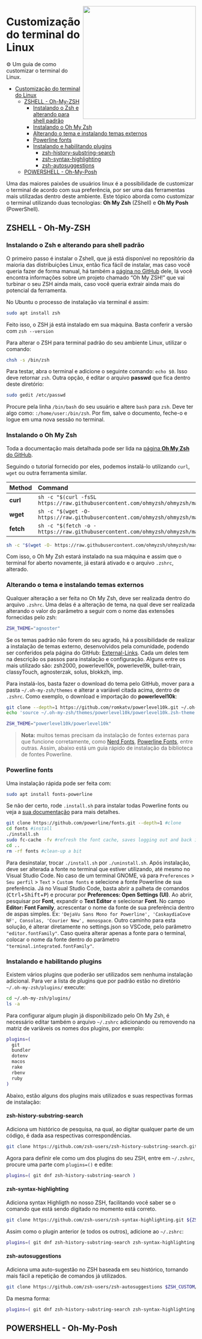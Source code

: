 <!-- RIGHT LOGO -->
<a href="#customização-do-windows-terminal"><img width="300px" src="https://c2.staticflickr.com/2/1478/26633767625_443e0b9550_b.jpg" align="right" /></a>

# Customização do terminal do Linux

:gear: Um guia de como customizar o terminal do Linux.

<!-- TABLE OF CONTENTS -->
- [Customização do terminal do Linux](#customização-do-terminal-do-linux)
  - [ZSHELL - Oh-My-ZSH](#zshell---oh-my-zsh)
    - [Instalando o Zsh e alterando para shell padrão](#instalando-o-zsh-e-alterando-para-shell-padrão)
    - [Instalando o Oh My Zsh](#instalando-o-oh-my-zsh)
    - [Alterando o tema e instalando temas externos](#alterando-o-tema-e-instalando-temas-externos)
    - [Powerline fonts](#powerline-fonts)
    - [Instalando e habilitando plugins](#instalando-e-habilitando-plugins)
      - [zsh-history-substring-search](#zsh-history-substring-search)
      - [zsh-syntax-highlighting](#zsh-syntax-highlighting)
      - [zsh-autosuggestions](#zsh-autosuggestions)
  - [POWERSHELL - Oh-My-Posh](#powershell---oh-my-posh)

Uma das maiores paixões de usuários linux é a possibilidade de customizar o terminal de acordo com sua preferência, por ser uma das ferramentas mais utilizadas dentro deste ambiente. Este tópico aborda como customizar o terminal utilizando duas tecnologias: **Oh My Zsh** (ZShell) e **Oh My Posh** (PowerShell).

## ZSHELL - Oh-My-ZSH

### Instalando o Zsh e alterando para shell padrão

O primeiro passo é instalar o Zshell, que já está disponível no repositório da maioria das distribuições Linux, então fica fácil de instalar, mas caso você queria fazer de forma manual, há também a [página no GitHub][1] dele, lá você encontra informações sobre um projeto chamado “Oh My ZSH!” que vai turbinar o seu ZSH ainda mais, caso você queria extrair ainda mais do potencial da ferramenta.

No Ubuntu o processo de instalação via terminal é assim:

```zsh
sudo apt install zsh
```

Feito isso, o ZSH já está instalado em sua máquina. Basta conferir a versão com `zsh --version`

Para alterar o ZSH para terminal padrão do seu ambiente Linux, utilizar o comando:

```zsh
chsh -s /bin/zsh
```

Para testar, abra o terminal e adicione o seguinte comando: `echo $0`. Isso deve retornar `zsh`. Outra opção, é editar o arquivo **passwd** que fica dentro deste diretório:

```zsh
sudo gedit /etc/passwd
```

Procure pela linha `/bin/bash` do seu usuário e altere `bash` para `zsh`. Deve ter algo como: `:/home/user:/bin/zsh`. Por fim, salve o documento, feche-o e logue em uma nova sessão no terminal.

### Instalando o Oh My Zsh

Toda a documentação mais detalhada pode ser lida na [página **Oh My Zsh** do GitHub][1].

Seguindo o tutorial fornecido por eles, podemos instalá-lo utilizando `curl`, `wget` ou outra ferramenta similar.

| Method    | Command                                                                                           |
|:----------|:--------------------------------------------------------------------------------------------------|
| **curl**  | `sh -c "$(curl -fsSL https://raw.githubusercontent.com/ohmyzsh/ohmyzsh/master/tools/install.sh)"` |
| **wget**  | `sh -c "$(wget -O- https://raw.githubusercontent.com/ohmyzsh/ohmyzsh/master/tools/install.sh)"`   |
| **fetch** | `sh -c "$(fetch -o - https://raw.githubusercontent.com/ohmyzsh/ohmyzsh/master/tools/install.sh)"` |

```zsh
sh -c "$(wget -O- https://raw.githubusercontent.com/ohmyzsh/ohmyzsh/master/tools/install.sh)"
```

Com isso, o Oh My Zsh estará instalado na sua máquina e assim que o terminal for aberto novamente, já estará ativado e o arquivo `.zshrc`, alterado.

### Alterando o tema e instalando temas externos

Qualquer alteração a ser feita no Oh My Zsh, deve ser realizada dentro do arquivo `.zshrc`. Uma delas é a alteração de tema, na qual deve ser realizada alterando o valor do parâmetro a seguir com o nome das extensões fornecidas pelo zsh:

```zsh
ZSH_THEME="agnoster"
```

Se os temas padrão não forem do seu agrado, há a possibilidade de realizar a instalação de temas externo, desenvolvidos pela comunidade, podendo ser conferidos pela página do GitHub: [External-Links][2]. Cada um deles tem na descrição os passos para instalação e configuração. Alguns entre os mais utilizado são: zsh2000, powerlevel10k, powerlevel9k, bullet-train, classyTouch, agnosterzak, solus, blokkzh, imp. 

Para instalá-los, basta fazer o download do tema pelo GitHub, mover para a pasta `~/.oh-my-zsh/themes` e alterar a variável citada acima, dentro de `.zshrc`. Como exemplo, o download e importação do **powerlevel10k**:

```zsh
git clone --depth=1 https://github.com/romkatv/powerlevel10k.git ~/.oh-my-zsh/themes/powerlevel10k
echo 'source ~/.oh-my-zsh/themes/powerlevel10k/powerlevel10k.zsh-theme' >>~/.zshrc
```

```zsh
ZSH_THEME="powerlevel10k/powerlevel10k"
```

> **Nota:** muitos temas precisam da instalação de fontes externas para que funcione corretamente, como [Nerd Fonts][3], [Powerline Fonts][4], entre outras. Assim, abaixo está um guia rápido de instalação da biblioteca de fontes Powerline.

### Powerline fonts

Uma instalação rápida pode ser feita com:

```zsh
sudo apt install fonts-powerline
```

Se não der certo, rode `.install.sh` para instalar todas Powerline fonts ou veja a [sua documentação][5] para mais detalhes.

```zsh
git clone https://github.com/powerline/fonts.git --depth=1 #clone
cd fonts #install
./install.sh
sudo fc-cache -fv #refresh the font cache, saves logging out and back in
cd ..
rm -rf fonts #clean-up a bit
```

Para desinstalar, trocar `./install.sh` por `./uninstall.sh`. Após instalação, deve ser alterada a fonte no terminal que estiver utilizando, até mesmo no Visual Studio Code. No caso de um terminal GNOME, vá para `Preferences` > `Seu perfil` > `Text` > `Custom fonts` e selecione a fonte Powerline de sua preferência. Já no Visual Studio Code, basta abrir a palheta de comandos (<kbd>Ctrl</kbd>+<kbd>Shift</kbd>+<kbd>P</kbd>) e procurar por **Preferences: Open Settings (UI)**. Ao abrir, pesquisar por **Font**, expandir o **Text Editor** e selecionar **Font**. No campo **Editor: Font Family**, acrescentar o nome da fonte de sua preferência dentro de aspas simples. Ex: `'DejaVu Sans Mono for Powerline', 'CaskaydiaCove NF', Consolas, 'Courier New', monospace`. Outro caminho para esta solução, é alterar diretamente no settings.json so VSCode, pelo parâmetro `"editor.fontFamily"`. Caso queira alterar apenas a fonte para o terminal, colocar o nome da fonte dentro do parâmetro `"terminal.integrated.fontFamily"`.


### Instalando e habilitando plugins

Existem vários plugins que poderão ser utilizados sem nenhuma instalação adicional. Para ver a lista de plugins que por padrão estão no diretório `~/.oh-my-zsh/plugins/` execute:

```zsh
cd ~/.oh-my-zsh/plugins/
ls -a
```

Para configurar algum plugin já disponibilizado pelo Oh My Zsh, é necessário editar também o arquivo `~/.zshrc` adicionando ou removendo na matriz de variáveis os nomes dos plugins, por exemplo:

```zsh
plugins=(
  git
  bundler
  dotenv
  macos
  rake
  rbenv
  ruby
)
```

Abaixo, estão alguns dos plugins mais utilizados e suas respectivas formas de instalação:

#### zsh-history-substring-search

Adiciona um histórico de pesquisa, na qual, ao digitar qualquer parte de um código, é dada asa respectivas correspondências.

```zsh
git clone https://github.com/zsh-users/zsh-history-substring-search.git $ZSH_CUSTOM/plugins/zsh-history-substring-search
```

Agora para definir ele como um dos plugins do seu ZSH, entre em `~/.zshrc`, procure uma parte com `plugins=()` e edite:

```zsh
plugins=( git dnf zsh-history-substring-search )
```

#### zsh-syntax-highlighting

Adiciona syntax Highligth no nosso ZSH, facilitando você saber se o comando que está sendo digitado no momento está correto.

```zsh
git clone https://github.com/zsh-users/zsh-syntax-highlighting.git ${ZSH_CUSTOM:-~/.oh-my-zsh/custom}/plugins/zsh-syntax-highlighting
```

Assim como o plugin anterior (e todos os outros), adicione ao `~/.zshrc`:

```zsh
plugins=( git dnf zsh-history-substring-search zsh-syntax-highlighting )
```

#### zsh-autosuggestions

Adiciona uma auto-sugestão no ZSH baseada em seu histórico, tornando mais fácil a repetição de comandos já utilizados.

```zsh
git clone https://github.com/zsh-users/zsh-autosuggestions $ZSH_CUSTOM/plugins/zsh-autosuggestions
```

Da mesma forma:

```zsh
plugins=( git dnf zsh-history-substring-search zsh-syntax-highlighting zsh-autosuggestions)
```

## POWERSHELL - Oh-My-Posh


<!-- MARKDOWN LINKS -->
<!-- SITES -->
[1]: https://github.com/ohmyzsh/ohmyzsh
[2]: https://github.com/ohmyzsh/ohmyzsh/wiki/External-themes
[3]: https://www.nerdfonts.com/
[4]: https://github.com/powerline/fonts
[5]: https://powerline.readthedocs.io/en/latest/installation/linux.html#fonts-installation

<!-- IMAGES -->
